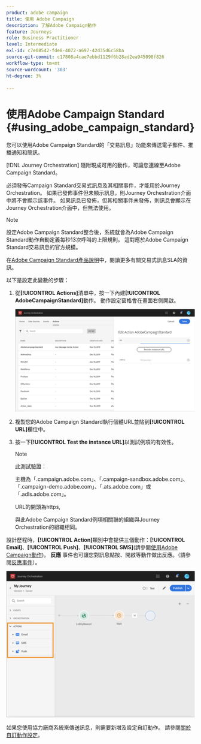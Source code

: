 ```yaml
---
product: adobe campaign
title: 使用 Adobe Campaign
description: 了解Adobe Campaign動作
feature: Journeys
role: Business Practitioner
level: Intermediate
exl-id: c7e08542-fde8-4072-a697-42d35d6c58ba
source-git-commit: c17808a4cae7ebbd1129f6b28ad2ea945098f826
workflow-type: tm+mt
source-wordcount: '303'
ht-degree: 3%

---
```


# 使用Adobe Campaign Standard {#using_adobe_campaign_standard}

您可以使用Adobe Campaign Standard的「交易訊息」功能來傳送電子郵件、推播通知和簡訊。

[!DNL Journey Orchestration] 隨附現成可用的動作，可讓您連線至Adobe Campaign Standard。

必須發佈Campaign Standard交易式訊息及其相關事件，才能用於Journey Orchestration。 如果已發佈事件但未顯示訊息，則Journey Orchestration介面中將不會顯示該事件。 如果訊息已發佈，但其相關事件未發佈，則訊息會顯示在Journey Orchestration介面中，但無法使用。

>[!NOTE]
>
>設定Adobe Campaign Standard整合後，系統就會為Adobe Campaign Standard動作自動定義每秒13次呼叫的上限規則。 這對應於Adobe Campaign Standard交易訊息的官方規模。
>
>在[Adobe Campaign Standard產品說明](https://helpx.adobe.com/legal/product-descriptions/campaign-standard.html)中，閱讀更多有關交易式訊息SLA的資訊。

以下是設定此變數的步驟：

1. 從&#x200B;**[!UICONTROL Actions]**&#x200B;清單中，按一下內建&#x200B;**[!UICONTROL AdobeCampaignStandard]**&#x200B;動作。 動作設定窗格會在畫面右側開啟。

   ![](../assets/actioncampaign.png)

1. 複製您的Adobe Campaign Standard執行個體URL並貼到&#x200B;**[!UICONTROL URL]**&#x200B;欄位中。

1. 按一下&#x200B;**[!UICONTROL Test the instance URL]**&#x200B;以測試例項的有效性。

   >[!NOTE]
   >
   >此測試驗證：
   >
   >主機為「.campaign.adobe.com」、「.campaign-sandbox.adobe.com」、「.campaign-demo.adobe.com」、「.ats.adobe.com」或「.adls.adobe.com」。
   >
   >URL的開頭為https,
   >
   >與此Adobe Campaign Standard例項相關聯的組織與Journey Orchestration的組織相同。

設計歷程時，**[!UICONTROL Action]**&#x200B;類別中會提供三個動作：**[!UICONTROL Email]**、**[!UICONTROL Push]**、**[!UICONTROL SMS]**(請參閱[使用Adobe Campaign動作](../building-journeys/using-adobe-campaign-actions.md))。 **反應** 事件也可讓您對訊息點按、開啟等動作做出反應。（請參閱[反應事件](../building-journeys/reaction-events.md)）。

![](../assets/journey58.png)

如果您使用協力廠商系統來傳送訊息，則需要新增及設定自訂動作。 請參閱[關於自訂動作設定](../action/about-custom-action-configuration.md)。
